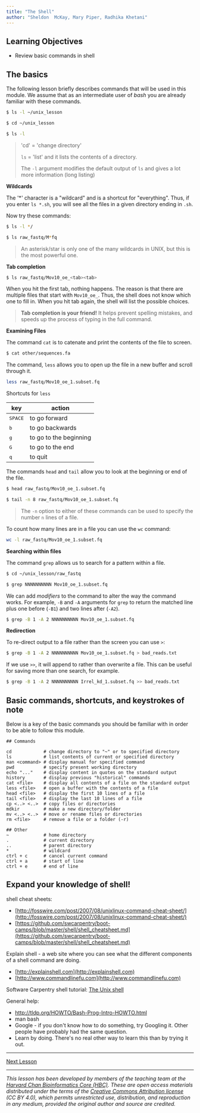 ```yaml
---
title: "The Shell"
author: "Sheldon  McKay, Mary Piper, Radhika Khetani"
---
```


## Learning Objectives
- Review basic commands in shell

## The basics

The following lesson briefly describes commands that will be used in this module. We assume that as an intermediate user of *bash* you are already familiar with these commands.

```bash
$ ls -l ~/unix_lesson

$ cd ~/unix_lesson

$ ls -l
```

> 'cd' = 'change directory'
>
> `ls` = 'list' and it lists the contents of a directory.
>
> The `-l` argument modifies the default output of `ls` and gives a lot more information (long listing)

**Wildcards**

The '*' character is a "wildcard" and is a shortcut for "everything". Thus, if you enter `ls *.sh`, you will see all the files in a given directory ending in `.sh`. 

Now try these commands:

```bash
$ ls -l */

$ ls raw_fastq/M*fq

```

> An asterisk/star is only one of the many wildcards in UNIX, but this is the most powerful one.

**Tab completion**

```bash
$ ls raw_fastq/Mov10_oe_<tab><tab>
```

When you hit the first tab, nothing happens. The reason is that there are multiple files that start with `Mov10_oe_`. Thus, the shell does not know which one to fill in. When you hit tab again, the shell will list the possible choices.

> **Tab completion is your friend!** It helps prevent spelling mistakes, and speeds up the process of typing in the full command.

**Examining Files**

The command `cat` is to catenate and print the contents of the file to screen.

```bash
$ cat other/sequences.fa
```

The command, `less` allows you to open up the file in a new buffer and scroll through it.

```bash
less raw_fastq/Mov10_oe_1.subset.fq
```

<span class="caption">Shortcuts for `less`</span>

| key              | action                 |
| ---------------- | ---------------------- |
| <kbd>SPACE</kbd> | to go forward          |
| <kbd>b</kbd>     | to go backwards        |
| <kbd>g</kbd>     | to go to the beginning |
| <kbd>G</kbd>     | to go to the end       |
| <kbd>q</kbd>     | to quit                |


The commands  `head` and `tail` allow you to look at the beginning or end of the file.

```bash
$ head raw_fastq/Mov10_oe_1.subset.fq

$ tail -n 8 raw_fastq/Mov10_oe_1.subset.fq

```
> The `-n` option to either of these commands can be used to specify the number `n` lines of a file. 

To count how many lines are in a file you can use the `wc` command:

```bash
wc -l raw_fastq/Mov10_oe_1.subset.fq
```

**Searching within files**

The command `grep` allows us to search for a pattern within a file.

```bash
$ cd ~/unix_lesson/raw_fastq

$ grep NNNNNNNNNN Mov10_oe_1.subset.fq
```

We can add *modifiers* to the command to alter the way the command works. For example, `-B` and `-A` arguments for `grep` to return the matched line plus one before (`-B1`) and two lines after (`-A2`).

```bash
$ grep -B 1 -A 2 NNNNNNNNNN Mov10_oe_1.subset.fq
```

**Redirection**

To re-direct output to a file rather than the screen you can use `>`:

```bash
$ grep -B 1 -A 2 NNNNNNNNNN Mov10_oe_1.subset.fq > bad_reads.txt
```

If we use `>>`, it will append to rather than overwrite a file.  This can be useful for saving more than one search, for example.
    
```bash
$ grep -B 1 -A 2 NNNNNNNNNN Irrel_kd_1.subset.fq >> bad_reads.txt
```


## Basic commands, shortcuts, and keystrokes of note
Below is a key of the basic commands you should be familiar with in order to be able to follow this module.

```
## Commands

cd            # change directory to "~" or to specified directory
ls            # list contents of current or specified directory
man <command> # display manual for specified command
pwd           # specify present working directory
echo "..."    # display content in quotes on the standard output
history       # display previous "historical" commands
cat <file>    # display all contents of a file on the standard output
less <file>   # open a buffer with the contents of a file
head <file>   # display the first 10 lines of a file
tail <file>   # display the last 10 lines of a file
cp <..> <..>  # copy files or directories
mdkir         # make a new directory/folder
mv <..> <..>  # move or rename files or directories
rm <file>     # remove a file or a folder (-r)

## Other
~             # home directory
.             # current directory
..            # parent directory
*             # wildcard
ctrl + c      # cancel current command
ctrl + a      # start of line
ctrl + e      # end of line
```

## Expand your knowledge of shell!

shell cheat sheets:

* [http://fosswire.com/post/2007/08/unixlinux-command-cheat-sheet/](http://fosswire.com/post/2007/08/unixlinux-command-cheat-sheet/)
* [https://github.com/swcarpentry/boot-camps/blob/master/shell/shell_cheatsheet.md](https://github.com/swcarpentry/boot-camps/blob/master/shell/shell_cheatsheet.md)

Explain shell - a web site where you can see what the different components of
a shell command are doing. 

* [http://explainshell.com](http://explainshell.com)
* [http://www.commandlinefu.com](http://www.commandlinefu.com)

Software Carpentry shell tutorial: [The Unix shell](http://software-carpentry.org/v4/shell/index.html)

General help:

- http://tldp.org/HOWTO/Bash-Prog-Intro-HOWTO.html
- man bash
- Google - if you don't know how to do something, try Googling it. Other people
have probably had the same question.
- Learn by doing. There's no real other way to learn this than by trying it
out.  

***

[Next Lesson](https://hbctraining.github.io/Training-modules/Intermediate_shell/lessons/vim.html)

***

*This lesson has been developed by members of the teaching team at the [Harvard Chan Bioinformatics Core (HBC)](http://bioinformatics.sph.harvard.edu/). These are open access materials distributed under the terms of the [Creative Commons Attribution license](https://creativecommons.org/licenses/by/4.0/) (CC BY 4.0), which permits unrestricted use, distribution, and reproduction in any medium, provided the original author and source are credited.*

